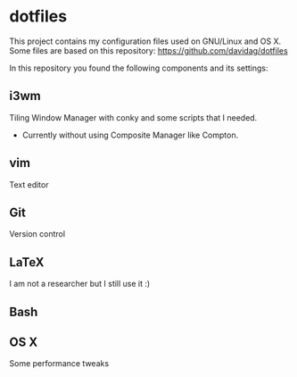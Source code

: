 # dotfiles
This project contains my configuration files used on GNU/Linux and OS X.
Some files are based on this repository: https://github.com/davidag/dotfiles

In this repository you found the following components and its settings:

## i3wm
Tiling Window Manager with conky and some scripts that I needed.
- Currently without using Composite Manager like Compton.

## vim
Text editor

## Git
Version control

## LaTeX
I am not a researcher but I still use it :)

## Bash

## OS X
Some performance tweaks
